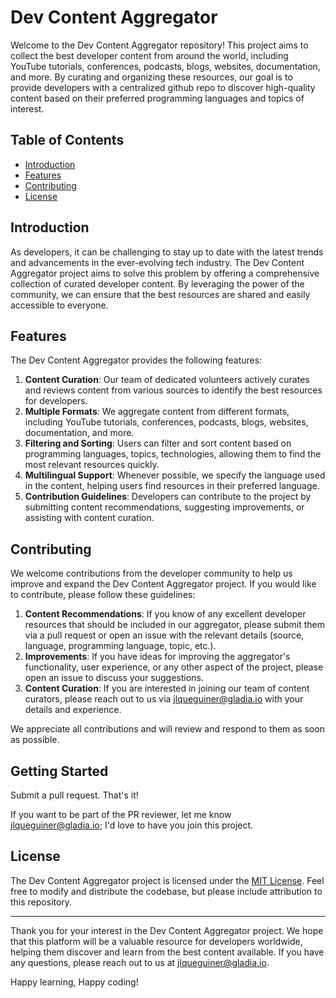 # Dev Content Aggregator

Welcome to the Dev Content Aggregator repository! This project aims to collect the best developer content from around the world, including YouTube tutorials, conferences, podcasts, blogs, websites, documentation, and more. By curating and organizing these resources, our goal is to provide developers with a centralized github repo to discover high-quality content based on their preferred programming languages and topics of interest.

## Table of Contents

- [Introduction](#introduction)
- [Features](#features)
- [Contributing](#contributing)
- [License](#license)

## Introduction

As developers, it can be challenging to stay up to date with the latest trends and advancements in the ever-evolving tech industry. The Dev Content Aggregator project aims to solve this problem by offering a comprehensive collection of curated developer content. By leveraging the power of the community, we can ensure that the best resources are shared and easily accessible to everyone.

## Features

The Dev Content Aggregator provides the following features:

1. **Content Curation**: Our team of dedicated volunteers actively curates and reviews content from various sources to identify the best resources for developers.
2. **Multiple Formats**: We aggregate content from different formats, including YouTube tutorials, conferences, podcasts, blogs, websites, documentation, and more.
3. **Filtering and Sorting**: Users can filter and sort content based on programming languages, topics, technologies, allowing them to find the most relevant resources quickly.
4. **Multilingual Support**: Whenever possible, we specify the language used in the content, helping users find resources in their preferred language.
5. **Contribution Guidelines**: Developers can contribute to the project by submitting content recommendations, suggesting improvements, or assisting with content curation.

## Contributing

We welcome contributions from the developer community to help us improve and expand the Dev Content Aggregator project. If you would like to contribute, please follow these guidelines:

1. **Content Recommendations**: If you know of any excellent developer resources that should be included in our aggregator, please submit them via a pull request or open an issue with the relevant details (source, language, programming language, topic, etc.).
2. **Improvements**: If you have ideas for improving the aggregator's functionality, user experience, or any other aspect of the project, please open an issue to discuss your suggestions.
3. **Content Curation**: If you are interested in joining our team of content curators, please reach out to us via [jlqueguiner@gladia.io](mailto:jlqueguiner@gladia.io) with your details and experience.

We appreciate all contributions and will review and respond to them as soon as possible.


## Getting Started
Submit a pull request. That's it!

If you want to be part of the PR reviewer, let me know [jlqueguiner@gladia.io](mailto:jlqueguiner@gladia.io); I'd love to have you join this project.

## License

The Dev Content Aggregator project is licensed under the [MIT License](LICENSE). Feel free to modify and distribute the codebase, but please include attribution to this repository.

---

Thank you for your interest in the Dev Content Aggregator project. We hope that this platform will be a valuable resource for developers worldwide, helping them discover and learn from the best content available. If you have any questions, please reach out to us at [jlqueguiner@gladia.io](mailto:jlqueguiner@gladia.io). 

Happy learning, Happy coding!
